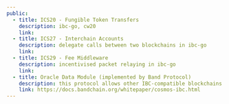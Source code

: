 ```yaml
---
public:
  - title: ICS20 - Fungible Token Transfers 
    description: ibc-go, cw20
    link:
  - title: ICS27 - Interchain Accounts 
    description: delegate calls between two blockchains in ibc-go
    link: 
  - title: ICS29 - Fee Middleware
    description: incentivised packet relaying in ibc-go
    link: 
  - title: Oracle Data Module (implemented by Band Protocol)
    description: this protocol allows other IBC-compatible blockchains to request data from BandChain.
    link: https://docs.bandchain.org/whitepaper/cosmos-ibc.html
---
```

